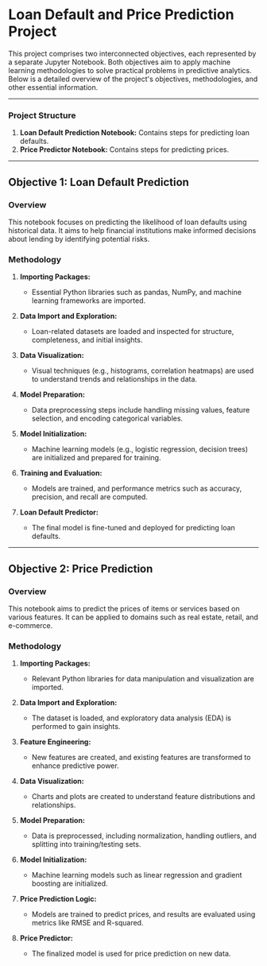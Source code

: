 # Loan Default and Price Prediction Project

This project comprises two interconnected objectives, each represented by a separate Jupyter Notebook. Both objectives aim to apply machine learning methodologies to solve practical problems in predictive analytics. Below is a detailed overview of the project's objectives, methodologies, and other essential information.

---

### Project Structure
1. **Loan Default Prediction Notebook:** Contains steps for predicting loan defaults.
2. **Price Predictor Notebook:** Contains steps for predicting prices.

---

## Objective 1: Loan Default Prediction

### Overview
This notebook focuses on predicting the likelihood of loan defaults using historical data. It aims to help financial institutions make informed decisions about lending by identifying potential risks.

### Methodology
1. **Importing Packages:**
   - Essential Python libraries such as pandas, NumPy, and machine learning frameworks are imported.

2. **Data Import and Exploration:**
   - Loan-related datasets are loaded and inspected for structure, completeness, and initial insights.

3. **Data Visualization:**
   - Visual techniques (e.g., histograms, correlation heatmaps) are used to understand trends and relationships in the data.

4. **Model Preparation:**
   - Data preprocessing steps include handling missing values, feature selection, and encoding categorical variables.

5. **Model Initialization:**
   - Machine learning models (e.g., logistic regression, decision trees) are initialized and prepared for training.

6. **Training and Evaluation:**
   - Models are trained, and performance metrics such as accuracy, precision, and recall are computed.

7. **Loan Default Predictor:**
   - The final model is fine-tuned and deployed for predicting loan defaults.

---

## Objective 2: Price Prediction

### Overview
This notebook aims to predict the prices of items or services based on various features. It can be applied to domains such as real estate, retail, and e-commerce.

### Methodology
1. **Importing Packages:**
   - Relevant Python libraries for data manipulation and visualization are imported.

2. **Data Import and Exploration:**
   - The dataset is loaded, and exploratory data analysis (EDA) is performed to gain insights.

3. **Feature Engineering:**
   - New features are created, and existing features are transformed to enhance predictive power.

4. **Data Visualization:**
   - Charts and plots are created to understand feature distributions and relationships.

5. **Model Preparation:**
   - Data is preprocessed, including normalization, handling outliers, and splitting into training/testing sets.

6. **Model Initialization:**
   - Machine learning models such as linear regression and gradient boosting are initialized.

7. **Price Prediction Logic:**
   - Models are trained to predict prices, and results are evaluated using metrics like RMSE and R-squared.

8. **Price Predictor:**
   - The finalized model is used for price prediction on new data.

